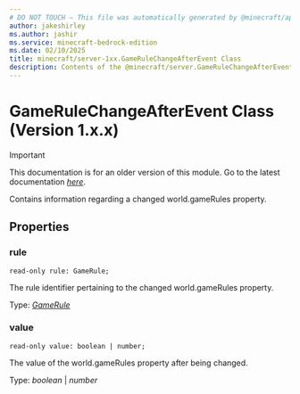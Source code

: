 ```yaml
---
# DO NOT TOUCH — This file was automatically generated by @minecraft/api-docs-generator, to report problems file an issue at https://github.com/Mojang/minecraft-scripting-libraries
author: jakeshirley
ms.author: jashir
ms.service: minecraft-bedrock-edition
ms.date: 02/10/2025
title: minecraft/server-1xx.GameRuleChangeAfterEvent Class
description: Contents of the @minecraft/server.GameRuleChangeAfterEvent class (Version 1.x.x).
---
```

# GameRuleChangeAfterEvent Class (Version 1.x.x)

> [!IMPORTANT]
> This documentation is for an older version of this module. Go to the latest documentation [*here*](../../../scriptapi/minecraft/server/GameRuleChangeAfterEvent.md).

Contains information regarding a changed world.gameRules property.

## Properties

### **rule**
`read-only rule: GameRule;`

The rule identifier pertaining to the changed world.gameRules property.

Type: [*GameRule*](GameRule.md)

### **value**
`read-only value: boolean | number;`

The value of the world.gameRules property after being changed.

Type: *boolean* | *number*
